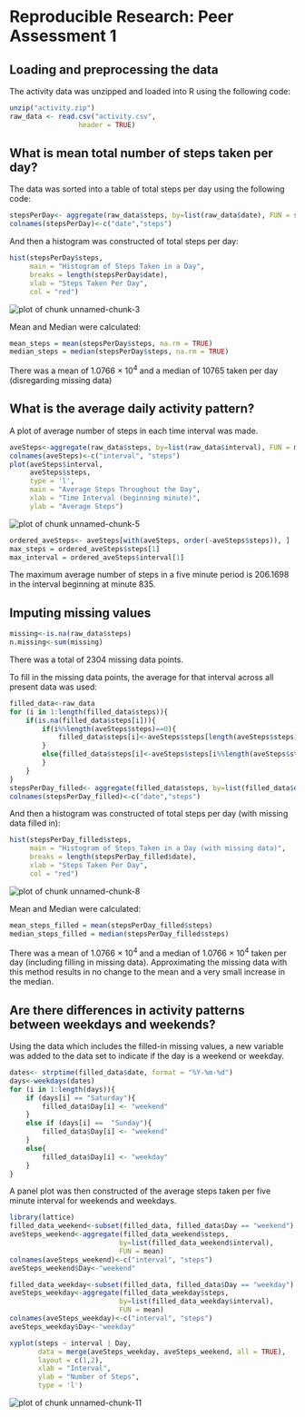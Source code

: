 # Reproducible Research: Peer Assessment 1
## Loading and preprocessing the data

The activity data was unzipped and loaded into R using the following code:


```r
unzip("activity.zip")  
raw_data <- read.csv("activity.csv",
                 header = TRUE)
```

## What is mean total number of steps taken per day?

The data was sorted into a table of total steps per day using the following code:

```r
stepsPerDay<- aggregate(raw_data$steps, by=list(raw_data$date), FUN = sum)
colnames(stepsPerDay)<-c("date","steps")
```
And then a histogram was constructed of total steps per day:

```r
hist(stepsPerDay$steps, 
     main = "Histogram of Steps Taken in a Day",
     breaks = length(stepsPerDay$date), 
     xlab = "Steps Taken Per Day",
     col = "red")
```

![plot of chunk unnamed-chunk-3](./PA1_template_files/figure-html/unnamed-chunk-3.png) 

Mean and Median were calculated:

```r
mean_steps = mean(stepsPerDay$steps, na.rm = TRUE)
median_steps = median(stepsPerDay$steps, na.rm = TRUE)
```
There was a mean of 1.0766 &times; 10<sup>4</sup> and a median of 10765 taken per day (disregarding missing data)

## What is the average daily activity pattern?
A plot of average number of steps in each time interval was made.

```r
aveSteps<-aggregate(raw_data$steps, by=list(raw_data$interval), FUN = mean, na.rm = TRUE)
colnames(aveSteps)<-c("interval", "steps")
plot(aveSteps$interval, 
     aveSteps$steps, 
     type = 'l',
     main = "Average Steps Throughout the Day",
     xlab = "Time Interval (beginning minute)",
     ylab = "Average Steps")
```

![plot of chunk unnamed-chunk-5](./PA1_template_files/figure-html/unnamed-chunk-5.png) 

```r
ordered_aveSteps<- aveSteps[with(aveSteps, order(-aveSteps$steps)), ]
max_steps = ordered_aveSteps$steps[1]
max_interval = ordered_aveSteps$interval[1]
```
The maximum average number of steps in a five minute period is 206.1698 in the interval beginning at minute 835.

## Imputing missing values


```r
missing<-is.na(raw_data$steps)
n.missing<-sum(missing)
```
There was a total of 2304 missing data points.

To fill in the missing data points, the average for that interval across all present data was used:

```r
filled_data<-raw_data
for (i in 1:length(filled_data$steps)){
    if(is.na(filled_data$steps[i])){
        if(i%%length(aveSteps$steps)==0){
            filled_data$steps[i]<-aveSteps$steps[length(aveSteps$steps)]
        }
        else{filled_data$steps[i]<-aveSteps$steps[i%%length(aveSteps$steps)]
        }
    }
}
stepsPerDay_filled<- aggregate(filled_data$steps, by=list(filled_data$date), FUN = sum)
colnames(stepsPerDay_filled)<-c("date","steps")
```

And then a histogram was constructed of total steps per day (with missing data filled in):

```r
hist(stepsPerDay_filled$steps, 
     main = "Histogram of Steps Taken in a Day (with missing data)",
     breaks = length(stepsPerDay_filled$date), 
     xlab = "Steps Taken Per Day",
     col = "red")
```

![plot of chunk unnamed-chunk-8](./PA1_template_files/figure-html/unnamed-chunk-8.png) 

Mean and Median were calculated:

```r
mean_steps_filled = mean(stepsPerDay_filled$steps)
median_steps_filled = median(stepsPerDay_filled$steps)
```
There was a mean of 1.0766 &times; 10<sup>4</sup> and a median of 1.0766 &times; 10<sup>4</sup> taken per day (including filling in missing data).
Approximating the missing data with this method results in no change to the mean and a very small increase in the median.

## Are there differences in activity patterns between weekdays and weekends?

Using the data which includes the filled-in missing values, a new variable was added to the data set to indicate if the day is a weekend or weekday.

```r
dates<- strptime(filled_data$date, format = "%Y-%m-%d")
days<-weekdays(dates)
for (i in 1:length(days)){
    if (days[i] == "Saturday"){
        filled_data$Day[i] <- "weekend"
    }
    else if (days[i] ==  "Sunday"){
        filled_data$Day[i] <- "weekend"
    }
    else{
        filled_data$Day[i] <- "weekday"
    }
}
```

A panel plot was then constructed of the average steps taken per five minute interval for weekends and weekdays.


```r
library(lattice)
filled_data_weekend<-subset(filled_data, filled_data$Day == "weekend")
aveSteps_weekend<-aggregate(filled_data_weekend$steps, 
                           by=list(filled_data_weekend$interval), 
                           FUN = mean)
colnames(aveSteps_weekend)<-c("interval", "steps")
aveSteps_weekend$Day<-"weekend"

filled_data_weekday<-subset(filled_data, filled_data$Day == "weekday")
aveSteps_weekday<-aggregate(filled_data_weekday$steps, 
                           by=list(filled_data_weekday$interval), 
                           FUN = mean)
colnames(aveSteps_weekday)<-c("interval", "steps")
aveSteps_weekday$Day<-"weekday"

xyplot(steps ~ interval | Day, 
       data = merge(aveSteps_weekday, aveSteps_weekend, all = TRUE), 
       layout = c(1,2),
       xlab = "Interval",
       ylab = "Number of Steps",
       type = 'l')
```

![plot of chunk unnamed-chunk-11](./PA1_template_files/figure-html/unnamed-chunk-11.png) 
